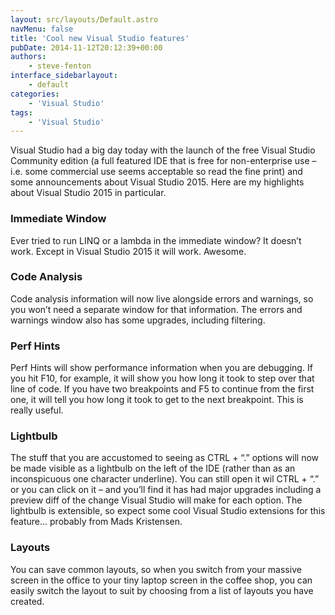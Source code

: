 ```yaml
---
layout: src/layouts/Default.astro
navMenu: false
title: 'Cool new Visual Studio features'
pubDate: 2014-11-12T20:12:39+00:00
authors:
    - steve-fenton
interface_sidebarlayout:
    - default
categories:
    - 'Visual Studio'
tags:
    - 'Visual Studio'
---
```


Visual Studio had a big day today with the launch of the free Visual Studio Community edition (a full featured IDE that is free for non-enterprise use – i.e. some commercial use seems acceptable so read the fine print) and some announcements about Visual Studio 2015. Here are my highlights about Visual Studio 2015 in particular.

### Immediate Window

Ever tried to run LINQ or a lambda in the immediate window? It doesn’t work. Except in Visual Studio 2015 it will work. Awesome.

### Code Analysis

Code analysis information will now live alongside errors and warnings, so you won’t need a separate window for that information. The errors and warnings window also has some upgrades, including filtering.

### Perf Hints

Perf Hints will show performance information when you are debugging. If you hit F10, for example, it will show you how long it took to step over that line of code. If you have two breakpoints and F5 to continue from the first one, it will tell you how long it took to get to the next breakpoint. This is really useful.

### Lightbulb

The stuff that you are accustomed to seeing as CTRL + “.” options will now be made visible as a lightbulb on the left of the IDE (rather than as an inconspicuous one character underline). You can still open it wil CTRL + “.” or you can click on it – and you’ll find it has had major upgrades including a preview diff of the change Visual Studio will make for each option. The lightbulb is extensible, so expect some cool Visual Studio extensions for this feature… probably from Mads Kristensen.

### Layouts

You can save common layouts, so when you switch from your massive screen in the office to your tiny laptop screen in the coffee shop, you can easily switch the layout to suit by choosing from a list of layouts you have created.
